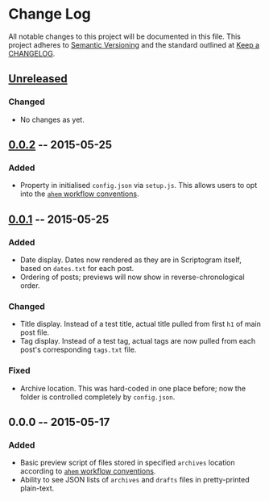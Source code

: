 # Change Log
All notable changes to this project will be documented in this file.
This project adheres to [Semantic Versioning](http://semver.org/) and the standard outlined at [Keep a CHANGELOG](keepachangelog.com).

## [Unreleased]
### Changed
- No changes as yet.

## [0.0.2] -- 2015-05-25
### Added
 - Property in initialised `config.json` via `setup.js`. This allows users to opt into the [`ahem` workflow conventions].

## [0.0.1] -- 2015-05-25
### Added
 - Date display. Dates now rendered as they are in Scriptogram itself, based on `dates.txt` for each post.
 - Ordering of posts; previews will now show in reverse-chronological order.

### Changed
 - Title display. Instead of a test title, actual title pulled from first `h1` of main post file.
 - Tag display. Instead of a test tag, actual tags are now pulled from each post's corresponding `tags.txt` file.

### Fixed
 - Archive location. This was hard-coded in one place before; now the folder is controlled completely by `config.json`.

## 0.0.0 -- 2015-05-17
### Added
 - Basic preview script of files stored in specified `archives` location according to [`ahem` workflow conventions].
 - Ability to see JSON lists of `archives` and `drafts` files in pretty-printed plain-text.


[`ahem` workflow conventions]: https://github.com/guypursey/ahem

[0.0.2]: https://github.com/guypursey/preview-scriptogram/compare/v0.0.1...v0.0.2
[0.0.1]: https://github.com/guypursey/preview-scriptogram/compare/v0.0.0...v0.0.1
[Unreleased]: https://github.com/guypursey/preview-scriptogram/compare/v0.0.1...HEAD
